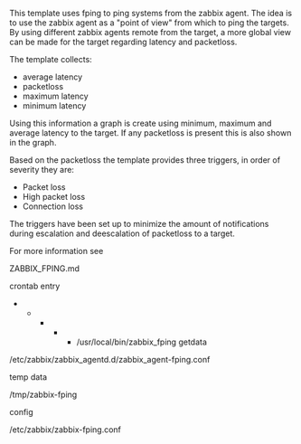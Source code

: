 This template uses fping to ping systems from the zabbix agent. The idea is to use
the zabbix agent as a "point of view" from which to ping the targets. By using
different zabbix agents remote from the target, a more global view can be made
for the target regarding latency and packetloss.

The template collects:
* average latency
* packetloss
* maximum latency
* minimum latency

Using this information a graph is create using minimum, maximum and average latency
to the target. If any packetloss is present this is also shown in the graph.

Based on the packetloss the template provides three triggers, in order of
severity they are:
* Packet loss
* High packet loss
* Connection loss

The triggers have been set up to minimize the amount of notifications during
escalation and deescalation of packetloss to a target.

For more information see

ZABBIX_FPING.md


crontab entry

* * * * * /usr/local/bin/zabbix_fping getdata

/etc/zabbix/zabbix_agentd.d/zabbix_agent-fping.conf

temp data

/tmp/zabbix-fping

config

/etc/zabbix/zabbix-fping.conf
